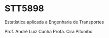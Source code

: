# STT5898
Estatística aplicada à Engenharia de Transportes

Prof. André Luiz Cunha
Profa. Cira Pitombo
